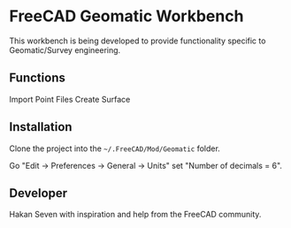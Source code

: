 # FreeCAD Geomatic Workbench
This workbench is being developed to provide functionality specific to Geomatic/Survey engineering.

## Functions
Import Point Files
Create Surface

## Installation
Clone the project into the `~/.FreeCAD/Mod/Geomatic` folder.

Go "Edit -> Preferences -> General -> Units" set "Number of decimals = 6".

## Developer 
Hakan Seven with inspiration and help from the FreeCAD community.
